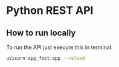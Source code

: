 # Python REST API

## How to run locally

To run the API just execute this in terminal:

```bash
uvicorn app_fast:app --reload
```
